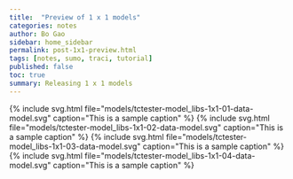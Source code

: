 ```yaml
---
title:  "Preview of 1 x 1 models"
categories: notes
author: Bo Gao
sidebar: home_sidebar
permalink: post-1x1-preview.html
tags: [notes, sumo, traci, tutorial]
published: false
toc: true
summary: Releasing 1 x 1 models
---
```


{% include svg.html file="models/tctester-model_libs-1x1-01-data-model.svg" caption="This is a sample caption" %}
{% include svg.html file="models/tctester-model_libs-1x1-02-data-model.svg" caption="This is a sample caption" %}
{% include svg.html file="models/tctester-model_libs-1x1-03-data-model.svg" caption="This is a sample caption" %}
{% include svg.html file="models/tctester-model_libs-1x1-04-data-model.svg" caption="This is a sample caption" %}
